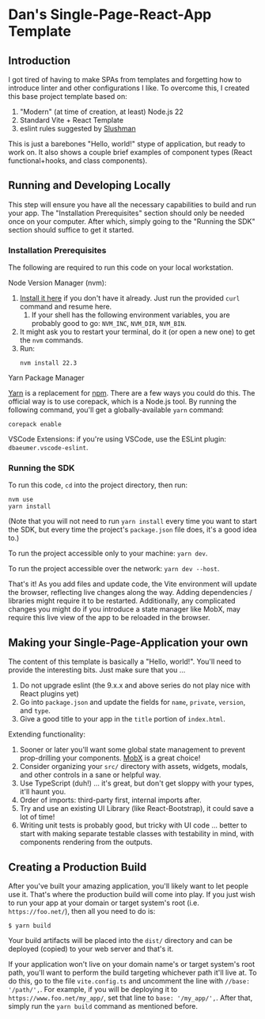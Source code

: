 # Dan's Single-Page-React-App Template

## Introduction

I got tired of having to make SPAs from templates and forgetting how to introduce linter and
other configurations I like. To overcome this, I created this base project template based on:

1. "Modern" (at time of creation, at least) Node.js 22
1. Standard Vite + React Template
1. eslint rules suggested by [Slushman](https://www.slushman.com/post/new-react-app-with-vite/)

This is just a barebones "Hello, world!" stype of application, but ready to work on. It also shows
a couple brief examples of component types (React functional+hooks, and class components).

## Running and Developing Locally

This step will ensure you have all the necessary capabilities to build and run your app. The
"Installation Prerequisites" section should only be needed once on your computer. After which,
simply going to the "Running the SDK" section should suffice to get it started.

### Installation Prerequisites

The following are required to run this code on your local workstation.

Node Version Manager (nvm):

1. [Install it here](https://github.com/nvm-sh/nvm?tab=readme-ov-file#install--update-script)
   if you don't have it already. Just run the provided `curl` command and resume here.
   1. If your shell has the following environment variables, you are probably good to go:
      `NVM_INC`, `NVM_DIR`, `NVM_BIN`.
1. It might ask you to restart your terminal, do it (or open a new one) to get the `nvm` commands.
1. Run:
   ```
   nvm install 22.3
   ```

Yarn Package Manager

[Yarn](https://yarnpkg.com/getting-started) is a replacement for [npm](https://www.npmjs.com/).
There are a few ways you could do this. The official way is to use corepack, which is a Node.js
tool. By running the following command, you'll get a globally-available `yarn` command:

```
corepack enable
```

VSCode Extensions: if you're using VSCode, use the ESLint plugin: `dbaeumer.vscode-eslint`.

### Running the SDK

To run this code, `cd` into the project directory, then run:

```
nvm use
yarn install
```

(Note that you will not need to run `yarn install` every time you want to start the SDK, but every
time the project's `package.json` file does, it's a good idea to.)

To run the project accessible only to your machine: `yarn dev`.

To run the project accessible over the network: `yarn dev --host`.

That's it! As you add files and update code, the Vite environment will update the browser,
reflecting live changes along the way. Adding dependencies / libraries might require it to be
restarted. Additionally, any complicated changes you might do if you introduce a state manager like
MobX, may require this live view of the app to be reloaded in the browser.

## Making your Single-Page-Application your own

The content of this template is basically a "Hello, world!". You'll need to provide the interesting
bits. Just make sure that you ...

1. Do not upgrade eslint (the 9.x.x and above series do not play nice with React plugins yet)
1. Go into `package.json` and update the fields for `name`, `private`, `version`, and `type`.
1. Give a good title to your app in the `title` portion of `index.html`.

Extending functionality:

1. Sooner or later you'll want some global state management to prevent prop-drilling your
   components. [MobX](https://mobx.js.org/react-integration.html) is a great choice!
1. Consider organizing your `src/` directory with assets, widgets, modals, and other controls in
   a sane or helpful way.
1. Use TypeScript (duh!) ... it's great, but don't get sloppy with your types, it'll haunt you.
1. Order of imports: third-party first, internal imports after.
1. Try and use an existing UI Library (like React-Bootstrap), it could save a lot of time!
1. Writing unit tests is probably good, but tricky with UI code ... better to start with making
   separate testable classes with testability in mind, with components rendering from the outputs.

## Creating a Production Build

After you've built your amazing application, you'll likely want to let people use it. That's where
the production build will come into play. If you just wish to run your app at your domain or target
system's root (i.e. `https://foo.net/`), then all you need to do is:

```
$ yarn build
```

Your build artifacts will be placed into the `dist/` directory and can be deployed (copied) to your
web server and that's it.

If your application won't live on your domain name's or target system's root path, you'll want to
perform the build targeting whichever path it'll live at. To do this, go to the file
`vite.config.ts` and uncomment the line with `//base: '/path/',`. For example, if you will be
deploying it to `https://www.foo.net/my_app/`, set that line to `base: '/my_app/',`. After that,
simply run the `yarn build` command as mentioned before.
